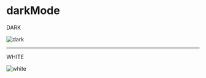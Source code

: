 # darkMode

DARK

![dark](https://user-images.githubusercontent.com/66878884/132625991-44dc5960-6ebf-49bb-b245-6e9489f0d643.jpg)
<hr>

WHITE

![white](https://user-images.githubusercontent.com/66878884/132626000-964b574e-41b2-4582-a66a-04022d58e5ae.jpg)


